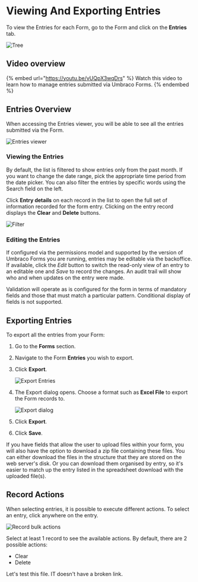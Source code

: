 # Viewing And Exporting Entries

To view the Entries for each Form, go to the Form and click on the **Entries** tab.

![Tree](images/tree-v14.png)

## Video overview

{% embed url="https://youtu.be/vUQpX3wqDrs" %}
Watch this video to learn how to manage entries submitted via Umbraco Forms.
{% endembed %}

## Entries Overview

When accessing the Entries viewer, you will be able to see all the entries submitted via the Form.

![Entries viewer](images/tree-v14.png)

### Viewing the Entries

By default, the list is filtered to show entries only from the past month. If you want to change the date range, pick the appropriate time period from the date picker. You can also filter the entries by specific words using the Search field on the left.

Click **Entry details** on each record in the list to open the full set of information recorded for the form entry. Clicking on the entry record displays the **Clear** and **Delete** buttons.

![Filter](images/entry-details-v14.png)

### Editing the Entries

If configured via the permissions model and supported by the version of Umbraco Forms you are running, entries may be editable via the backoffice. If available, click the _Edit_ button to switch the read-only view of an entry to an editable one and _Save_ to record the changes. An audit trail will show who and when updates on the entry were made.

Validation will operate as is configured for the form in terms of mandatory fields and those that must match a particular pattern. Conditional display of fields is not supported.

## Exporting Entries

To export all the entries from your Form:

1. Go to the **Forms** section.
2. Navigate to the Form **Entries** you wish to export.
3. Click **Export**.

    ![Export Entries](images/Export-v14.png)

4. The Export dialog opens. Choose a format such as **Excel File** to export the Form records to.

    ![Export dialog](images/ExportAllDialog-v14.png)
5. Click **Export**.
6. Click **Save**.

If you have fields that allow the user to upload files within your form, you will also have the option to download a zip file containing these files. You can either download the files in the structure that they are stored on the web server's disk. Or you can download them organised by entry, so it's easier to match up the entry listed in the spreadsheet download with the uploaded file(s).

## Record Actions

When selecting entries, it is possible to execute different actions. To select an entry, click anywhere on the entry.

![Record bulk actions](images/entry-details-v14.png)

Select at least 1 record to see the available actions. By default, there are 2 possible actions:

* Clear
* Delete

Let's test this file. IT doesn't have a broken link.